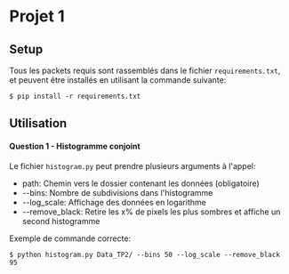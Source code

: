 # Projet 1

## Setup

Tous les packets requis sont rassemblés dans le fichier `requirements.txt`, et peuvent être installés en utilisant la commande suivante:

```
$ pip install -r requirements.txt
```

## Utilisation

#### Question 1 - Histogramme conjoint

Le fichier `histogram.py` peut prendre plusieurs arguments à l'appel:
* path: Chemin vers le dossier contenant les données (obligatoire)
* --bins: Nombre de subdivisions dans l'histogramme
* --log_scale: Affichage des données en logarithme
* --remove_black: Retire les x% de pixels les plus sombres et affiche un second histogramme

Exemple de commande correcte:

```
$ python histogram.py Data_TP2/ --bins 50 --log_scale --remove_black 95
```
